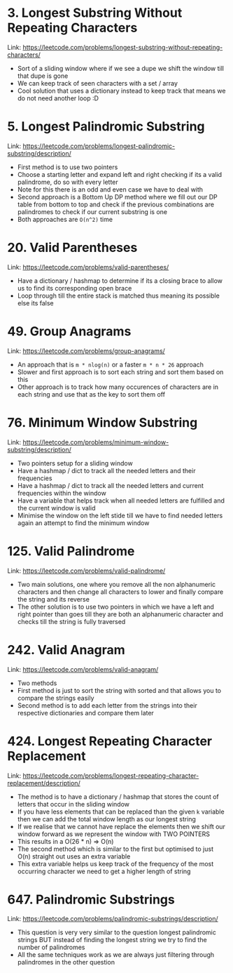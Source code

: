 # 3. Longest Substring Without Repeating Characters

Link: https://leetcode.com/problems/longest-substring-without-repeating-characters/

- Sort of a sliding window where if we see a dupe we shift the window till that dupe is gone
- We can keep track of seen characters with a set / array
- Cool solution that uses a dictionary instead to keep track that means we do not need another loop :D

# 5. Longest Palindromic Substring

Link: https://leetcode.com/problems/longest-palindromic-substring/description/

- First method is to use two pointers
- Choose a starting letter and expand left and right checking if its a valid palindrome, do so with every letter
- Note for this there is an odd and even case we have to deal with
- Second approach is a Bottom Up DP method where we fill out our DP table from bottom to top and check if the previous combinations are palindromes to check if our current substring is one
- Both approaches are `O(n^2)` time

# 20. Valid Parentheses

Link: https://leetcode.com/problems/valid-parentheses/

- Have a dictionary / hashmap to determine if its a closing brace to allow us to find its corresponding open brace
- Loop through till the entire stack is matched thus meaning its possible else its false

# 49. Group Anagrams

Link: https://leetcode.com/problems/group-anagrams/

- An approach that is `m * nlog(n)` or a faster `m * n * 26` approach
- Slower and first approach is to sort each string and sort them based on this
- Other approach is to track how many occurences of characters are in each string and use that as the key to sort them off

# 76. Minimum Window Substring

Link: https://leetcode.com/problems/minimum-window-substring/description/

- Two pointers setup for a sliding window
- Have a hashmap / dict to track all the needed letters and their frequencies
- Have a hashmap / dict to track all the needed letters and current frequencies within the window
- Have a variable that helps track when all needed letters are fulfilled and the current window is valid
- Minimise the window on the left stide till we have to find needed letters again an attempt to find the minimum window

# 125. Valid Palindrome

Link: https://leetcode.com/problems/valid-palindrome/

- Two main solutions, one where you remove all the non alphanumeric characters and then change all characters to lower and finally compare the string and its reverse
- The other solution is to use two pointers in which we have a left and right pointer than goes till they are both an alphanumeric character and checks till the string is
  fully traversed

# 242. Valid Anagram

Link: https://leetcode.com/problems/valid-anagram/

- Two methods
- First method is just to sort the string with sorted and that allows you to compare the strings easily
- Second method is to add each letter from the strings into their respective dictionaries and compare them later

# 424. Longest Repeating Character Replacement

Link: https://leetcode.com/problems/longest-repeating-character-replacement/description/

- The method is to have a dictionary / hashmap that stores the count of letters that occur in the sliding window
- If you have less elements that can be replaced than the given `k` variable then we can add the total window length as our longest string
- If we realise that we cannot have replace the elements then we shift our window forward as we represent the window with TWO POINTERS
- This results in a O(26 \* n) => O(n)
- The second method which is similar to the first but optimised to just O(n) straight out uses an extra variable
- This extra variable helps us keep track of the frequency of the most occurring character we need to get a higher length of string

# 647. Palindromic Substrings

Link: https://leetcode.com/problems/palindromic-substrings/description/

- This question is very very similar to the question longest palindromic strings BUT instead of finding the longest string we try to find the number of palindromes
- All the same techniques work as we are always just filtering through palindromes in the other question
